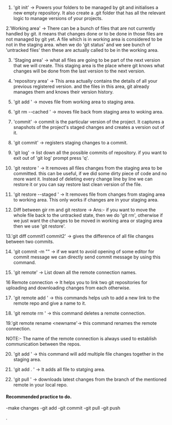 1. 'git init' -> Powers your folders to be managed by git and initialises a new empty repository. It also create a .git folder that has all the relevant logic to manage versions of your projects.


2.'Working area' -> There can be a bunch of files that are not currently handled by git. it means that changes done or to be done in those files are not managed by git yet. A file which is in working area is considered to be not in the staging area. when we do 'git status' and we see bunch of 'untracked files' then these are actually called to be in the working area.


3. 'Staging area' -> what all files are going to be part of the next version that we will create. This staging area is the place where git knows what changes will be done from the last version to the next version.


4. 'repository area' -> This area actually contains the details of all your previous registered version. and the files in this area, git already manages them and knows their version history.


5. 'git add <file>' -> moves file from working area to staging area.

6. 'git rm --cached <file>' -> moves file back from staging area to woking area.

7. 'commit' -> commit is the particular version of the project. It captures a snapshots of  the project's staged changes and creates a version out of it.

8. 'git commit' -> registers staging changes to a commit.

9. 'git log' -> list down all the possible commits of repository. if you want to exit out of 'git log' prompt press 'q'.

10. 'git restore <files>' -> It removes all files changes from the staging area to be committed. this can be useful, if we did some dirty piece of code and no more want it. Instead of deleting every change line by line we can restore it or you can say restore last clean version of the file.

11. 'git restore --staged <file>' -> It removes file from changes from staging area to working area. This only works if changes are in your staging area.

12. Diff between gir rm and git restore ->
Ans:- if you want to move the whole file back to the untracked  state, then we do 'git rm', otherwise if we just want the changes to be moved in working area or staging area then we use 'git restore'.

13.'git diff commit1 commit2' -> gives the difference of all file changes between two commits.

14. 'git commit -m "<your commit message>" -> if we want to avoid opening of some editor for commit message we can directly send commit message by using this command.

15. 'git remote' -> List down all the remote connection names.

16 Remote connection -> It helps you to link two git repositories for uploading and downloading changes from each otherwise.

17. 'git remote add <name of remote> <link of the remote>' -> this commands helps ush to add a new link to the remote repo and give a name to it.

18. 'git remote rm <name of remote>' -> this command deletes a remote connection.

19.'git remote rename <oldname> <newname'-> this command renames the remote connection.

NOTE:- The name of the remote connection is always used to establish communication between the repos.

20. 'git add <file1> <file2> <file3>' -> this command will add multiple file changes together in the staging area.

21. 'git add . ' -> It adds all file to statging area.

22. 'git pull <remote name> <branch name>' -> downloads latest changes from the branch of the mentioned remote in your local repo.

#### Recommended practice to do.

-make changes
-git add <file>
-git commit
-git pull
-git push

.
